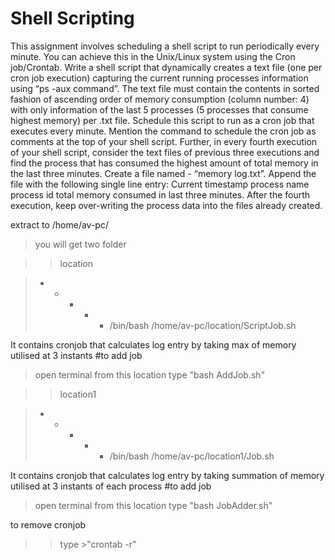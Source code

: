 # Shell Scripting


This assignment involves scheduling a shell script to run periodically every minute. You can achieve this in the Unix/Linux system using the Cron job/Crontab.
Write a shell script that dynamically creates a text file (one per cron job execution) capturing the current running processes information using “ps -aux command”. The text file must contain the contents in sorted fashion of ascending order of memory consumption (column number: 4) with only information of the last 5 processes (5 processes that consume highest memory) per .txt file. Schedule this script to run as a cron job that executes every minute. Mention the command to schedule the cron job as comments at the top of your shell script.
Further, in every fourth execution of your shell script, consider the text files of previous three executions and find the process that has consumed the highest amount of total memory in the last three minutes. Create a file named - “memory log.txt”. Append the file with the following single line entry:
Current timestamp process name process id total memory consumed in last three minutes.
After the fourth execution, keep over-writing the process data into the files already created.


extract to /home/av-pc/
>you will get two folder

>>location

> * * * * * /bin/bash /home/av-pc/location/ScriptJob.sh

It contains cronjob that calculates log entry by taking max of memory utilised at 3 instants
#to add job 
>open terminal from this location
>type "bash AddJob.sh"

>>location1

> * * * * * /bin/bash /home/av-pc/location1/Job.sh

It contains cronjob that calculates log entry by taking summation of memory utilised at 3 instants of each process
#to add job 
>open terminal from this location
>type "bash JobAdder.sh"

to remove cronjob
>>type >"crontab -r" 
